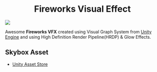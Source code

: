 <h1 align="center">Fireworks Visual Effect</h1>

![](https://github.com/BillyFrcs/FireworksVFX/blob/master/Assets/Gif/Fireworks.gif)

Awesome **Fireworks VFX** created using Visual Graph System from [Unity Engine](https://unity.com/srp/High-Definition-Render-Pipeline) and using High Definition Render Pipeline(HRDP) & Glow Effects.

<h2>Skybox Asset</h2>

* [Unity Asset Store](https://assetstore.unity.com/)
